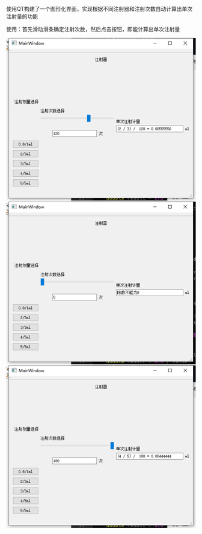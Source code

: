 使用QT构建了一个图形化界面，实现根据不同注射器和注射次数自动计算出单次注射量的功能

使用：首先滑动滑条确定注射次数，然后点击按钮，即能计算出单次注射量

![image](https://github.com/xiaomaccc1/-/blob/master/F%408N%7DF%40U%7D6ISEFRB%24BHOL6U.png)
![image](https://github.com/xiaomaccc1/-/blob/master/WF_0%7D%7B5%24QER7J94N9R3%7B49K.png)
![image](https://github.com/xiaomaccc1/-/blob/master/YI%405%60%24I9W%60%5DS%5D%60_EJ00E2UF.png)
